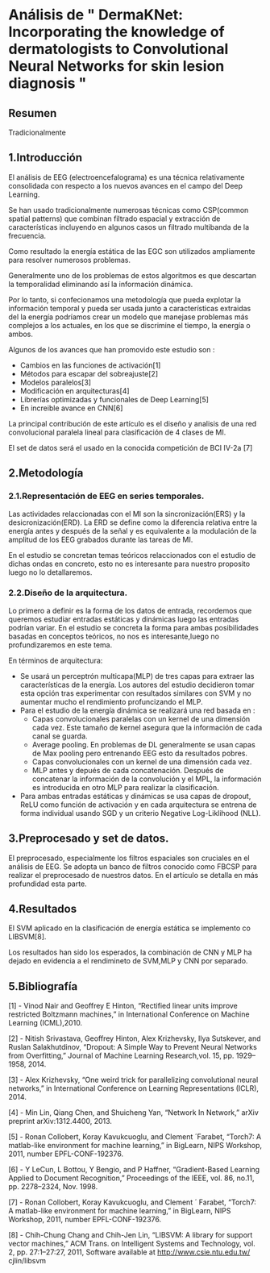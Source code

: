 # Análisis de " DermaKNet: Incorporating the knowledge of dermatologists to Convolutional Neural Networks for skin lesion diagnosis "

## Resumen
Tradicionalmente

## 1.Introducción
El análisis de EEG (electroencefalograma) es una técnica relativamente consolidada con respecto a los nuevos avances en el campo del Deep Learning.

Se han usado tradicionalmente numerosas técnicas como CSP(common spatial patterns) que combinan filtrado espacial y extracción de características incluyendo en algunos casos un filtrado multibanda de la frecuencia.

Como resultado la energía estática de las EGC son utilizados ampliamente para resolver numerosos problemas.

Generalmente uno de los problemas de estos algoritmos es que descartan la temporalidad eliminando así la información dinámica.

Por lo tanto, si confecionamos una metodología que pueda explotar la información temporal y pueda ser usada junto a características extraidas del la energía podríamos crear un modelo que manejase problemas más complejos a los actuales, en los que se discrimine el tiempo, la energía o ambos.

Algunos de los avances que han promovido este estudio son :
 - Cambios en las funciones de activación[1]
 - Métodos para escapar del sobreajuste[2]
 - Modelos paralelos[3]
 - Modificación en arquitecturas[4]
 - Librerías optimizadas y funcionales de Deep Learning[5]
 - En increible avance en CNN[6]
 
La principal contribución de este artículo es el diseño y analisis de una red convolucional paralela lineal para clasificación de 4 clases de MI.

El set de datos será el usado en la conocida competición de BCI IV-2a [7] 

## 2.Metodología
### 2.1.Representación de EEG en series temporales.

Las actividades relaccionadas con el MI son la sincronización(ERS) y la desicronización(ERD).
La ERD se define como la diferencia relativa entre la energía antes y después de la señal y es equivalente a la modulación de la amplitud de los EEG grabados durante las tareas de MI.

En el estudio se concretan temas teóricos relaccionados con el estudio de dichas ondas en concreto, esto no es interesante para nuestro proposito luego no lo detallaremos.

### 2.2.Diseño de la arquitectura.
Lo primero a definir es la forma de los datos de entrada, recordemos que queremos estudiar entradas estáticas y dinámicas luego las entradas podrían variar. En el estudio se concreta la forma para ambas posibilidades basadas en conceptos teóricos, no nos es interesante,luego no profundizaremos en este tema.

En términos de arquitectura:
 - Se usará un perceptrón multicapa(MLP) de tres capas para extraer las características de la energía. Los autores del estudio decidieron tomar esta opción tras experimentar con resultados similares con SVM y no aumentar mucho el rendimiento profuncizando el MLP.
 - Para el estudio de la energía dinámica se realizará una red basada en :
    - Capas convolucionales paralelas con un kernel de una dimensión cada vez. Este tamaño de kernel asegura que la información de cada canal se guarda.
    - Average pooling. En problemas de DL generalmente se usan capas de Max pooling pero entrenando EEG esto da resultados pobres.
    - Capas convolucionales con un kernel de una dimensión cada vez.
    - MLP antes y depués de cada concatenación. Después de concatenar la información de la convolución y el MPL, la información es introducida en otro MLP para realizar la clasificación.
- Para ambas entradas estáticas y dinámicas se usa capas de dropout, ReLU como función de activación y en cada arquitectura se entrena de forma individual usando SGD y un criterio Negative Log-Liklihood (NLL).

## 3.Preprocesado y set de datos.
El preprocesado, especialmente los filtros espaciales son cruciales en el análisis de EEG. Se adopta un banco de filtros conocido como FBCSP para realizar el preprocesado de nuestros datos. En el artículo se detalla en más profundidad esta parte.

## 4.Resultados
El SVM aplicado en la clasificación de energía estática se implemento co LIBSVM[8].

Los resultados han sido los esperados, la combinación de CNN y MLP ha dejado en evidencia a el rendimineto de SVM,MLP y CNN por separado.

## 5.Bibliografía

[1] -  Vinod Nair and Geoffrey E Hinton, “Rectified linear units improve restricted Boltzmann machines,” in International Conference on Machine Learning (ICML),2010.

[2] -  Nitish Srivastava, Geoffrey Hinton, Alex Krizhevsky,
Ilya Sutskever, and Ruslan Salakhutdinov, “Dropout: A Simple Way to Prevent Neural Networks from Overfitting,” Journal of Machine Learning Research,vol. 15, pp. 1929–1958, 2014.

[3] -  Alex Krizhevsky, “One weird trick for parallelizing convolutional neural networks,” in International Conference on Learning Representations (ICLR), 2014.

[4] - Min Lin, Qiang Chen, and Shuicheng Yan, “Network In Network,” arXiv preprint arXiv:1312.4400, 2013.

[5] - Ronan Collobert, Koray Kavukcuoglu, and Clement ´Farabet, “Torch7: A matlab-like environment for machine learning,” in BigLearn, NIPS Workshop, 2011, number EPFL-CONF-192376.

[6] - Y LeCun, L Bottou, Y Bengio, and P Haffner, “Gradient-Based Learning Applied to Document Recognition,” Proceedings of the IEEE, vol. 86, no.11, pp. 2278–2324, Nov. 1998.

[7] - Ronan Collobert, Koray Kavukcuoglu, and Clement ´ Farabet, “Torch7: A matlab-like environment for machine learning,” in BigLearn, NIPS Workshop, 2011, number EPFL-CONF-192376.

[8] - Chih-Chung Chang and Chih-Jen Lin, “LIBSVM: A library for support vector machines,” ACM Trans. on Intelligent Systems and Technology, vol.  2, pp. 27:1–27:27, 2011, Software available at http://www.csie.ntu.edu.tw/ cjlin/libsvm

